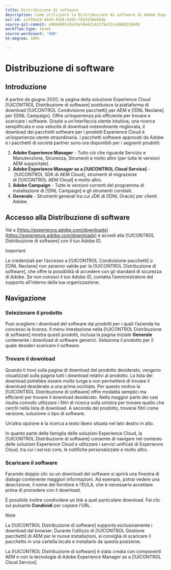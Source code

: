 ```yaml
---
title: Distribuzione di software
description: Come utilizzare la Distribuzione di software di Adobe Experience Cloud
exl-id: ac559a28-4444-4326-ba92-78afd10ed9ab
source-git-commit: e98b6985c8e24e56e021422f8e32cad0d823d440
workflow-type: tm+mt
source-wordcount: '500'
ht-degree: 100%

---
```


# Distribuzione di software

## Introduzione

A partire da giugno 2020, la pagina della soluzione Experience Cloud [!UICONTROL Distribuzione di software] sostituisce la piattaforma di download [!UICONTROL Condivisione pacchetti] per AEM e [!DNL Neolane] per [!DNL Campaign]. Offre un’esperienza più efficiente per trovare e scaricare i software. Grazie a un’interfaccia utente intuitiva, una ricerca semplificata e una velocità di download notevolmente migliorata, il download dei pacchetti software per i prodotti Experience Cloud è un’esperienza utente straordinaria. I pacchetti software approvati da Adobe e i pacchetti di società partner sono ora disponibili per i seguenti prodotti:

1. **Adobe Experience Manager** - Tutto ciò che riguarda Servizio e Manutenzione, Sicurezza, Strumenti e molto altro (per tutte le versioni AEM supportate).
1. **Adobe Experience Manager as a [!UICONTROL Cloud Service]** - [!UICONTROL SDK di AEM Cloud], strumenti di migrazione di [!UICONTROL AEM Cloud] e molto altro.
1. **Adobe Campaign** - Tutte le versioni correnti del programma di installazione di [!DNL Campaign] e gli strumenti correlati.
1. **Generale** - Strumenti generali tra cui JDK di [!DNL Oracle] per clienti Adobe.

## Accesso alla Distribuzione di software

Vai a [https://experience.adobe.com/downloads](https://experience.adobe.com/downloads) e accedi alla [!UICONTROL Distribuzione di software] con il tuo Adobe ID.

>[!IMPORTANT]
>
>Le credenziali per l’accesso a [!UICONTROL Condivisione pacchetti] o [!DNL Neolane] non saranno valide per la [!UICONTROL Distribuzione di software], che offre la possibilità di accedere con gli standard di sicurezza di Adobe. Se non conosci il tuo Adobe ID, contatta l’amministratore del supporto all’interno della tua organizzazione.

## Navigazione

### Selezionare il prodotto

Puoi scegliere i download del software dai prodotti per i quali l’azienda ha concesso la licenza. Il menu intestazione nella [!UICONTROL Distribuzione di software] mostra questi prodotti, inclusa la pagina iniziale **Generale** contenente i download di software generici. Seleziona il prodotto per il quale desideri scaricare il software.

### Trovare il download

Quando ti trovi sulla pagina di download del prodotto desiderato, vengono visualizzati sulla pagina tutti i download relativi al prodotto. La lista dei download potrebbe essere molto lunga e non permettere di trovare il download desiderato a una prima occhiata. Per questo motivo la [!UICONTROL Distribuzione di software] offre modalità semplici ma efficienti per trovare il download desiderato. Nella maggior parte dei casi risulta comodo utilizzare i filtri di ricerca sulla sinistra per trovare quello che cerchi nella lista di download. A seconda del prodotto, troverai filtri come versione, soluzione o tipo di software.

Un’altra opzione è la ricerca a testo libero situata nel lato destro in alto.

In quanto parte della famiglia delle soluzioni Experience Cloud, la [!UICONTROL Distribuzione di software] consente di navigare nel contesto delle soluzioni Experience Cloud e utilizzare i servizi unificati di Experience Cloud, tra cui i servizi core, le notifiche personalizzate e molto altro.

### Scaricare il software

Facendo doppio clic su un download del software si aprirà una finestra di dialogo contenente maggiori informazioni. Ad esempio, potrai vedere una descrizione, il nome del fornitore e l’EULA, che è necessario accettare prima di procedere con il download.

È possibile inoltre condividere un link a quel particolare download. Fai clic sul pulsante **Condividi** per copiare l’URL.

>[!NOTE]
>
>La [!UICONTROL Distribuzione di software] supporta esclusivamente i download dal browser. Durante l’utilizzo di [!UICONTROL Gestione pacchetti] di AEM per le nuove installazioni, si consiglia di scaricare il pacchetto in una cartella locale e installarlo da questa posizione.

La [!UICONTROL Distribuzione di software] è stata creata con componenti AEM e con la tecnologia di Adobe Experience Manager as a [!UICONTROL Cloud Service].
